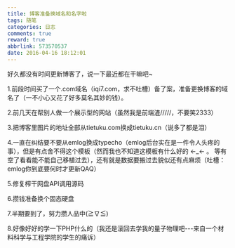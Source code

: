 ```yaml
---
title: 博客准备换域名和名字啦
tags: 随笔
categories: 日志
comments: true
reward: true
abbrlink: 573570537
date: 2016-04-16 18:12:01
---
```

好久都没有时间更新博客了，说一下最近都在干嘛吧~

1.前段时间买了一个.com域名（iqi7.com，求不吐槽）备了案，准备更换博客的域名了（一不小心又花了好多莫名其妙的钱）。
<!-- more -->

2.前几天在帮别人做一个展示型的网站（虽然我是前端渣/////，不要笑2333）

3.把博客里图片的地址全部从tietuku.com换成tietuku.cn（说多了都是泪）

4.一直在纠结要不要从emlog换成typecho（emlog后台实在是一件令人头疼的事），但是有点舍不得这个模板（然而我也不知道这模板有什么好的 ←_←  。 等有空了看看能不能自己移植过去），还有就是数据要搬过去貌似还有点麻烦（吐槽：emlog你到底要何时才更新QAQ）

5.修复榨干网盘API调用源码

6.攒钱准备换个固态硬盘

7.半期要到了，努力攒人品中(≧∇≦)

8.好像好好的学一下PHP什么的（我还是滚回去学我的量子物理吧---来自一个材料科学与工程学院的学生的痛诉）